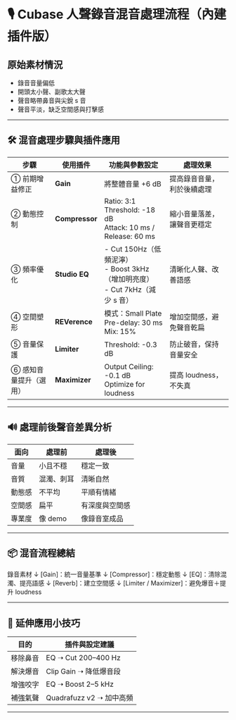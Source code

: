 

# 🎙️ Cubase 人聲錄音混音處理流程（內建插件版）

## 原始素材情況
- 錄音音量偏低
- 開頭太小聲、副歌太大聲
- 聲音略帶鼻音與尖銳 s 音
- 聲音平淡，缺乏空間感與打擊感

---

## 🛠️ 混音處理步驟與插件應用

| 步驟 | 使用插件 | 功能與參數設定 | 處理效果 |
|------|----------|----------------|-----------|
| ① 前期增益修正 | **Gain** | 將整體音量 +6 dB | 提高錄音音量，利於後續處理 |
| ② 動態控制 | **Compressor** | Ratio: 3:1<br>Threshold: -18 dB<br>Attack: 10 ms / Release: 60 ms | 縮小音量落差，讓聲音更穩定 |
| ③ 頻率優化 | **Studio EQ** | - Cut 150Hz（低頻泥濘）<br> - Boost 3kHz（增加明亮度）<br> - Cut 7kHz（減少 s 音） | 清晰化人聲、改善語感 |
| ④ 空間塑形 | **REVerence** | 模式：Small Plate<br>Pre-delay: 30 ms<br>Mix: 15% | 增加空間感，避免聲音乾扁 |
| ⑤ 音量保護 | **Limiter** | Threshold: -0.3 dB | 防止破音，保持音量安全 |
| ⑥ 感知音量提升（選用） | **Maximizer** | Output Ceiling: -0.1 dB<br>Optimize for loudness | 提高 loudness，不失真 |

---

## 🔊 處理前後聲音差異分析

| 面向 | 處理前 | 處理後 |
|------|--------|---------|
| 音量 | 小且不穩 | 穩定一致 |
| 音質 | 混濁、刺耳 | 清晰自然 |
| 動態感 | 不平均 | 平順有情緒 |
| 空間感 | 扁平 | 有深度與空間感 |
| 專業度 | 像 demo | 像錄音室成品 |

---

## 📦 混音流程總結
錄音素材
↓
[Gain]：統一音量基準
↓
[Compressor]：穩定動態
↓
[EQ]：清除混濁、提亮語感
↓
[Reverb]：建立空間感
↓
[Limiter / Maximizer]：避免爆音＋提升 loudness



---

## 🧠 延伸應用小技巧

| 目的 | 插件與設定建議 |
|------|----------------|
| 移除鼻音 | EQ ➝ Cut 200–400 Hz |
| 解決爆音 | Clip Gain ➝ 降低爆音段 |
| 增強咬字 | EQ ➝ Boost 2–5 kHz |
| 補強氣聲 | Quadrafuzz v2 ➝ 加中高頻 |

---


